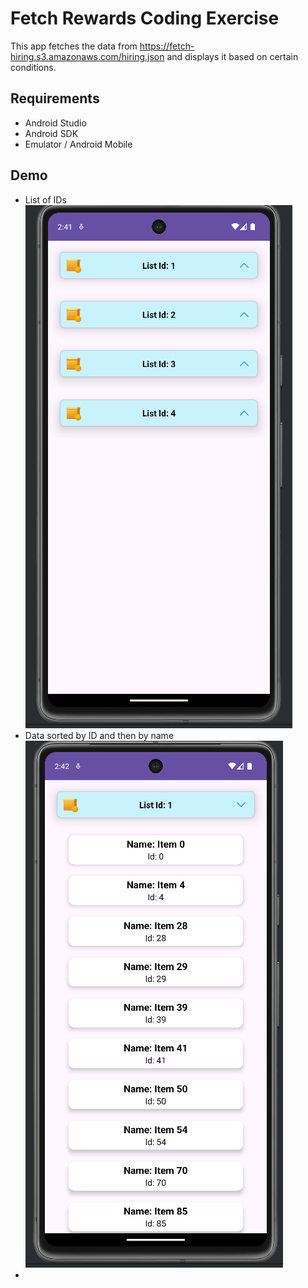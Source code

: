 # Fetch Rewards Coding Exercise
This app fetches the data from https://fetch-hiring.s3.amazonaws.com/hiring.json and displays it based on certain conditions.

## Requirements
* Android Studio
* Android SDK
* Emulator / Android Mobile

## Demo
* List of IDs <br />  ![List of IDs](https://github.com/narasimhakarthik2/Fetch-Rewards-Task/blob/main/Demo/1.png)
* Data sorted by ID and then by name <br />  ![Data sorted by ID and then by name](https://github.com/narasimhakarthik2/Fetch-Rewards-Task/blob/main/Demo/2.png)
* [](https://github.com/narasimhakarthik2/Fetch-Rewards-Task/blob/main/Demo/1.png)

